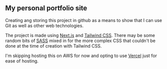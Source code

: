 ## My personal portfolio site

Creating ang storing this project in github as a means to show that I can use Git as well as other web technologies.

The project is made using [Next.js](https://nextjs.org/) and [Tailwind CSS](https://tailwindcss.com/).
There may be some random bits of [SASS](https://sass-lang.com/) mixed in for the more complex CSS that couldn't be done at the time of creation with Tailwind CSS.

I'm skipping hosting this on AWS for now and opting to use [Vercel](https://vercel.com) just for ease of hosting.
